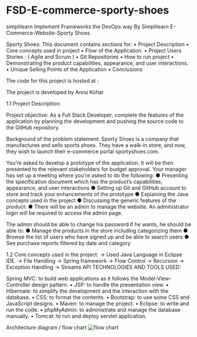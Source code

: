 # FSD-E-commerce-sporty-shoes
simplilearn
Implement Frameworks the DevOps way By Simplilearn E-Commerce-Website-Sporty Shoes

Sporty Shoes:
This document contains sections for: • Project Description • Core concepts used in project • Flow of the Application. • Project Users Stories : ( Agile and Scrum ) • Git Repositories • How to run project • Demonstrating the product capabilities, appearance, and user interactions. • Unique Selling Points of the Application • Conclusions

The code for this project is hosted at : 

The project is developed by Annu Kohar

1.1 Project Description:

Project objective: As a Full Stack Developer, complete the features of the application by planning the development and pushing the source code to the GitHub repository.

Background of the problem statement: Sporty Shoes is a company that manufactures and sells sports shoes. They have a walk-in store, and now, they wish to launch their e-commerce portal sportyshoes.com.

You’re asked to develop a prototype of the application. It will be then presented to the relevant stakeholders for budget approval. Your manager has set up a meeting where you’re asked to do the following: ● Presenting the specification document which has the product’s capabilities, appearance, and user interactions ● Setting up Git and GitHub account to store and track your enhancements of the prototype ● Explaining the Java concepts used in the project ● Discussing the generic features of the product: ● There will be an admin to manage the website. An administrator login will be required to access the admin page.

The admin should be able to change his password if he wants, he should be able to: ● Manage the products in the store including categorizing them ● Browse the list of users who have signed up and be able to search users ● See purchase reports filtered by date and category

1.2 Core concepts used in the project: -> Used Java Language in Eclipse IDE. -> File Handling -> Spring framework -> Flow Control -> Recursion -> Exception Handling -> Streams API TECHNOLOGIES AND TOOLS USED:

Spring MVC: to build web applications as it follows the Model-View-Controller design pattern. • JSP: to handle the presentation view. • Hibernate: to simplify the development and the interaction with the database. • CSS: to format the contents. • Bootstrap: to use some CSS and JavaScript designs. • Maven: to manage the project. • Eclipse: to write and run the code. • phpMyAdmin: to administrate and manage the database manually. • Tomcat: to run and deploy servlet application.

Architecture diagram / flow chart
![flow chart](https://user-images.githubusercontent.com/110048608/227757862-df32006c-a7ff-4160-88dc-36f471a464ea.png)
